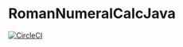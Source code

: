 # RomanNumeralCalcJava


[![CircleCI](https://circleci.com/gh/robertfmurdock/RomanNumeralCalcJava.svg?style=svg)](https://circleci.com/gh/robertfmurdock/RomanNumeralCalcJava)
